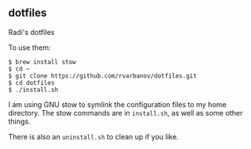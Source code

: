 dotfiles
--------

Radi's dotfiles

To use them:
```
$ brew install stow
$ cd ~
$ git clone https://github.com/rvarbanov/dotfiles.git
$ cd dotfiles
$ ./install.sh
```

I am using GNU stow to symlink the configuration files to my home directory.
The stow commands are in ```install.sh```, as well as some other things.

There is also an ```uninstall.sh``` to clean up if you like.
